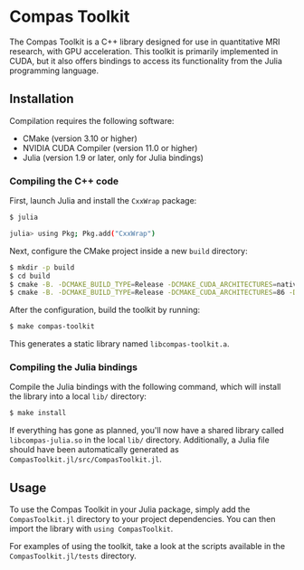# Compas Toolkit

The Compas Toolkit is a C++ library designed for use in quantitative MRI research, with GPU acceleration. 
This toolkit is primarily implemented in CUDA, but it also offers bindings to access its functionality from the Julia programming language.


## Installation

Compilation requires the following software:

- CMake (version 3.10 or higher)
- NVIDIA CUDA Compiler (version 11.0 or higher)
- Julia (version 1.9 or later, only for Julia bindings)

### Compiling the C++ code

First, launch Julia and install the `CxxWrap` package:

```bash
$ julia

julia> using Pkg; Pkg.add("CxxWrap")
```

Next, configure the CMake project inside a new `build` directory:

```bash
$ mkdir -p build
$ cd build
$ cmake -B. -DCMAKE_BUILD_TYPE=Release -DCMAKE_CUDA_ARCHITECTURES=native ..
$ cmake -B. -DCMAKE_BUILD_TYPE=Release -DCMAKE_CUDA_ARCHITECTURES=86 -DCMAKE_PREFIX_PATH=/home/oheide/.julia/artifacts/391fa0630566129aba72c621b8b52aa5b0240563/lib/cmake/JlCxx .. 
```

After the configuration, build the toolkit by running:

```bash
$ make compas-toolkit
```

This generates a static library named `libcompas-toolkit.a`.

### Compiling the Julia bindings

Compile the Julia bindings with the following command, which will install the library into a local `lib/` directory:

```bash
$ make install
```

If everything has gone as planned, you'll now have a shared library called `libcompas-julia.so` in the local `lib/` directory. Additionally, a Julia file should have been automatically generated as `CompasToolkit.jl/src/CompasToolkit.jl`.

## Usage

To use the Compas Toolkit in your Julia package, simply add the `CompasToolkit.jl` directory to your project dependencies. You can then import the library with `using CompasToolkit`.

For examples of using the toolkit, take a look at the scripts available in the `CompasToolkit.jl/tests` directory.
